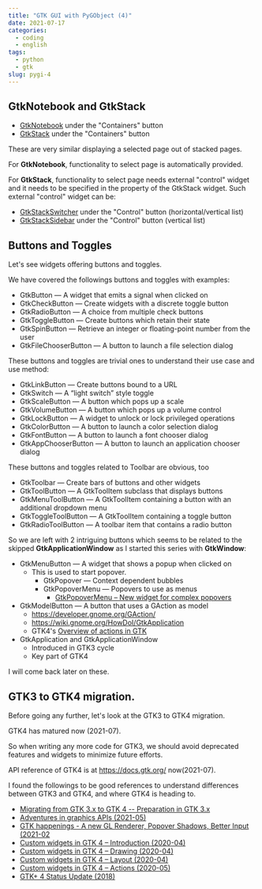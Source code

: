 ```yaml
---
title: "GTK GUI with PyGObject (4)"
date: 2021-07-17
categories:
  - coding
  - english
tags:
  - python
  - gtk
slug: pygi-4
---
```


## GtkNotebook and GtkStack

* [GtkNotebook](https://lazka.github.io/pgi-docs/Gtk-3.0/classes/Notebook.html) under the "Containers" button
* [GtkStack](https://lazka.github.io/pgi-docs/Gtk-3.0/classes/Stack.html) under the "Containers" button

These are very similar displaying a selected page out of stacked pages.

For __GtkNotebook__, functionality to select page is automatically provided.

For __GtkStack__, functionality to select page needs external "control" widget
and it needs to be specified in the property of the GtkStack widget.  Such
external "control" widget can be:

* [GtkStackSwitcher](https://lazka.github.io/pgi-docs/Gtk-3.0/classes/StackSwitcher.html)
  under the "Control" button (horizontal/vertical list)
* [GtkStackSidebar](https://lazka.github.io/pgi-docs/Gtk-3.0/classes/StackSidebar.html)
  under the "Control" button (vertical list)

## Buttons and Toggles

Let's see widgets offering buttons and toggles.

We have covered the followings buttons and toggles with examples:

* GtkButton — A widget that emits a signal when clicked on
* GtkCheckButton — Create widgets with a discrete toggle button
* GtkRadioButton — A choice from multiple check buttons
* GtkToggleButton — Create buttons which retain their state
* GtkSpinButton — Retrieve an integer or floating-point number from the user
* GtkFileChooserButton — A button to launch a file selection dialog

These buttons and toggles are trivial ones to understand their use case and use method:
* GtkLinkButton — Create buttons bound to a URL
* GtkSwitch — A “light switch” style toggle
* GtkScaleButton — A button which pops up a scale
* GtkVolumeButton — A button which pops up a volume control
* GtkLockButton — A widget to unlock or lock privileged operations
* GtkColorButton — A button to launch a color selection dialog
* GtkFontButton — A button to launch a font chooser dialog
* GtkAppChooserButton — A button to launch an application chooser dialog

These buttons and toggles related to Toolbar are obvious, too 
* GtkToolbar — Create bars of buttons and other widgets
* GtkToolButton — A GtkToolItem subclass that displays buttons
* GtkMenuToolButton — A GtkToolItem containing a button with an additional dropdown menu
* GtkToggleToolButton — A GtkToolItem containing a toggle button
* GtkRadioToolButton — A toolbar item that contains a radio button

So we are left with 2 intriguing buttons which seems to be related to the skipped __GtkApplicationWindow__ as I started this series with __GtkWindow__:

* GtkMenuButton — A widget that shows a popup when clicked on
    * This is used to start popover.
        * GtkPopover — Context dependent bubbles
        * GtkPopoverMenu — Popovers to use as menus
          * [GtkPopoverMenu – New widget for complex popovers](https://csorianognome.wordpress.com/2014/11/07/gtkpopovermenu-new-widget-for-complex-popovers/)
* GtkModelButton — A button that uses a GAction as model
    * https://developer.gnome.org/GAction/
    * https://wiki.gnome.org/HowDoI/GtkApplication
    * GTK4's [Overview of actions in GTK](https://docs.gtk.org/gtk4/actions.html)
* GtkApplication and GtkApplicationWindow
  * Introduced in GTK3 cycle
  * Key part of GTK4

I will come back later on these.

## GTK3 to GTK4 migration.

Before going any further, let's look at the GTK3 to GTK4 migration.

GTK4 has matured now (2021-07).

So when writing any more code for GTK3, we should avoid deprecated features and
widgets to minimize future efforts.

API reference of GTK4 is at https://docs.gtk.org/ now(2021-07).

I found the followings to be good references to understand differences between GTK3 and GTK4, and where GTK4 is heading to.

* [Migrating from GTK 3.x to GTK 4 -- Preparation in GTK 3.x](https://developer.gnome.org/gtk4/stable/gtk-migrating-3-to-4.html#id-1.7.4.3)
* [Adventures in graphics APIs (2021-05)](https://blog.gtk.org/2021/05/10/adventures-in-graphics-apis/)
* [GTK happenings - A new GL Renderer, Popover Shadows, Better Input (2021-02](https://blog.gtk.org/2021/02/18/gtk-happenings/)
* [Custom widgets in GTK 4 – Introduction (2020-04)](https://blog.gtk.org/2020/04/23/custom-widgets-in-gtk-4-introduction/)
* [Custom widgets in GTK 4 – Drawing (2020-04)](https://blog.gtk.org/2020/04/24/custom-widgets-in-gtk-4-drawing/)
* [Custom widgets in GTK 4 – Layout (2020-04)](https://blog.gtk.org/2020/04/27/custom-widgets-in-gtk-4-layout/)
* [Custom widgets in GTK 4 – Actions (2020-05)](https://blog.gtk.org/2020/05/01/custom-widgets-in-gtk-4-actions/)
* [GTK+ 4 Status Update (2018)](https://mclasen.fedorapeople.org/gtk4-devconf2018.pdf)

<!-- vim: set sw=2 sts=2 ai si et tw=79 ft=markdown: -->
